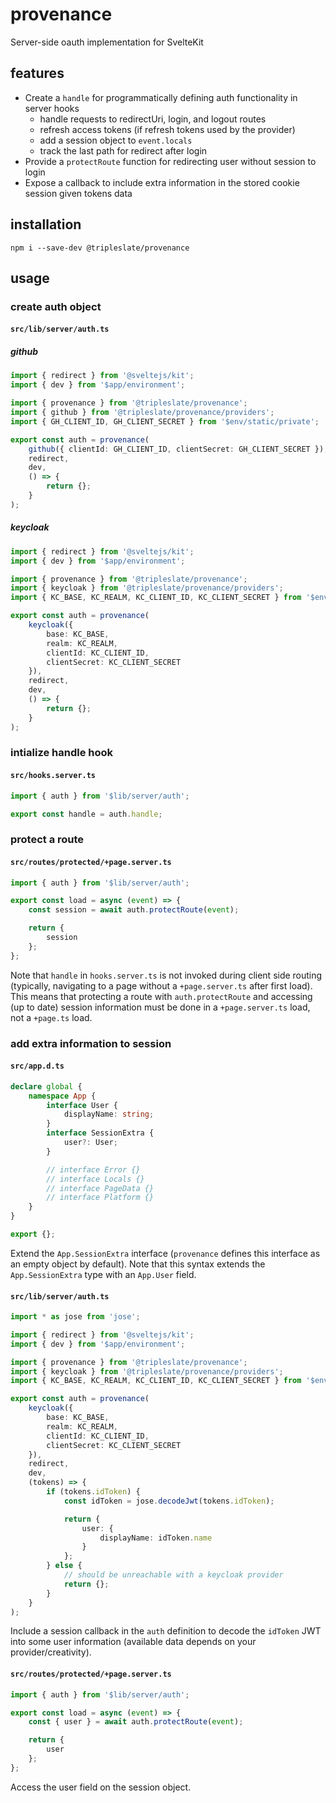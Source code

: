 # provenance

Server-side oauth implementation for SvelteKit

## features

- Create a `handle` for programmatically defining auth functionality in server hooks
  - handle requests to redirectUri, login, and logout routes
  - refresh access tokens (if refresh tokens used by the provider)
  - add a session object to `event.locals`
  - track the last path for redirect after login
- Provide a `protectRoute` function for redirecting user without session to login
- Expose a callback to include extra information in the stored cookie session given tokens data

## installation

`npm i --save-dev @tripleslate/provenance`

## usage

### create auth object

#### `src/lib/server/auth.ts`

##### github

```ts title="src/lib/server/auth.ts"
import { redirect } from '@sveltejs/kit';
import { dev } from '$app/environment';

import { provenance } from '@tripleslate/provenance';
import { github } from '@tripleslate/provenance/providers';
import { GH_CLIENT_ID, GH_CLIENT_SECRET } from '$env/static/private';

export const auth = provenance(
	github({ clientId: GH_CLIENT_ID, clientSecret: GH_CLIENT_SECRET }),
	redirect,
	dev,
	() => {
		return {};
	}
);
```

##### keycloak

```ts title="src/lib/server/auth.ts"
import { redirect } from '@sveltejs/kit';
import { dev } from '$app/environment';

import { provenance } from '@tripleslate/provenance';
import { keycloak } from '@tripleslate/provenance/providers';
import { KC_BASE, KC_REALM, KC_CLIENT_ID, KC_CLIENT_SECRET } from '$env/static/private';

export const auth = provenance(
	keycloak({
		base: KC_BASE,
		realm: KC_REALM,
		clientId: KC_CLIENT_ID,
		clientSecret: KC_CLIENT_SECRET
	}),
	redirect,
	dev,
	() => {
		return {};
	}
);
```

### intialize handle hook

#### `src/hooks.server.ts`

```ts title="hooks.server.ts"
import { auth } from '$lib/server/auth';

export const handle = auth.handle;
```

### protect a route

#### `src/routes/protected/+page.server.ts`

```ts title="src/routes/protected/+page.server.ts"
import { auth } from '$lib/server/auth';

export const load = async (event) => {
	const session = await auth.protectRoute(event);

	return {
		session
	};
};
```

Note that `handle` in `hooks.server.ts` is not invoked during client side routing (typically, navigating to a page without a `+page.server.ts` after first load). This means that protecting a route with `auth.protectRoute` and accessing (up to date) session information must be done in a `+page.server.ts` load, not a `+page.ts` load.

### add extra information to session

#### `src/app.d.ts`

```ts title="src/app.d.ts"
declare global {
	namespace App {
		interface User {
			displayName: string;
		}
		interface SessionExtra {
			user?: User;
		}

		// interface Error {}
		// interface Locals {}
		// interface PageData {}
		// interface Platform {}
	}
}

export {};
```

Extend the `App.SessionExtra` interface (`provenance` defines this interface as an empty object by default).
Note that this syntax extends the `App.SessionExtra` type with an `App.User` field.

#### `src/lib/server/auth.ts`

```ts title="src/lib/server/auth.ts"
import * as jose from 'jose';

import { redirect } from '@sveltejs/kit';
import { dev } from '$app/environment';

import { provenance } from '@tripleslate/provenance';
import { keycloak } from '@tripleslate/provenance/providers';
import { KC_BASE, KC_REALM, KC_CLIENT_ID, KC_CLIENT_SECRET } from '$env/static/private';

export const auth = provenance(
	keycloak({
		base: KC_BASE,
		realm: KC_REALM,
		clientId: KC_CLIENT_ID,
		clientSecret: KC_CLIENT_SECRET
	}),
	redirect,
	dev,
	(tokens) => {
		if (tokens.idToken) {
			const idToken = jose.decodeJwt(tokens.idToken);

			return {
				user: {
					displayName: idToken.name
				}
			};
		} else {
			// should be unreachable with a keycloak provider
			return {};
		}
	}
);
```

Include a session callback in the `auth` definition to decode the `idToken` JWT into some user information (available data depends on your provider/creativity).

#### `src/routes/protected/+page.server.ts`

```ts title="src/routes/protected/+page.server.ts"
import { auth } from '$lib/server/auth';

export const load = async (event) => {
	const { user } = await auth.protectRoute(event);

	return {
		user
	};
};
```

Access the user field on the session object.
